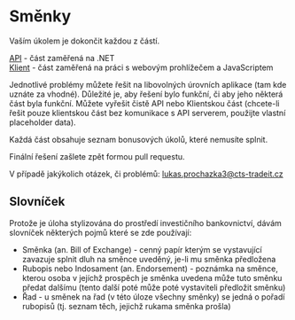 # Směnky

Vaším úkolem je dokončit každou z částí.

[API](Api) - část zaměřená na .NET\
[Klient](Client) - část zaměřená na práci s webovým prohlížečem a JavaScriptem

Jednotlivé problémy můžete řešit na libovolných úrovních aplikace (tam kde uznáte za vhodné). Důležité je, aby řešení bylo funkční, či aby jeho některá část byla funkční. Můžete vyřešit čistě API nebo Klientskou část (chcete-li řešit pouze klientskou část bez komunikace s API serverem, použijte vlastní placeholder data).

Každá část obsahuje seznam bonusových úkolů, které nemusíte splnit.

Finální řešení zašlete zpět formou pull requestu.

V případě jakýkolich otázek, či problémů: lukas.prochazka3@cts-tradeit.cz

## Slovníček

Protože je úloha stylizována do prostředí investičního bankovnictví, dávám slovníček některých pojmů které se zde používají:

- Směnka (an. Bill of Exchange) - cenný papír kterým se vystavující zavazuje splnit dluh na směnce uveděný, je-li mu směnka předložena
- Rubopis nebo Indosament (an. Endorsement) - poznámka na směnce, kterou osoba v jejíchž prospěch je směnka uvedena může tuto směnku předat dalšímu (tento další poté může poté vystaviteli předložit směnku)
- Řad - u směnek na řad (v této úloze všechny směnky) se jedná o pořadí rubopisů (tj. seznam těch, jejichž rukama směnka prošla)
